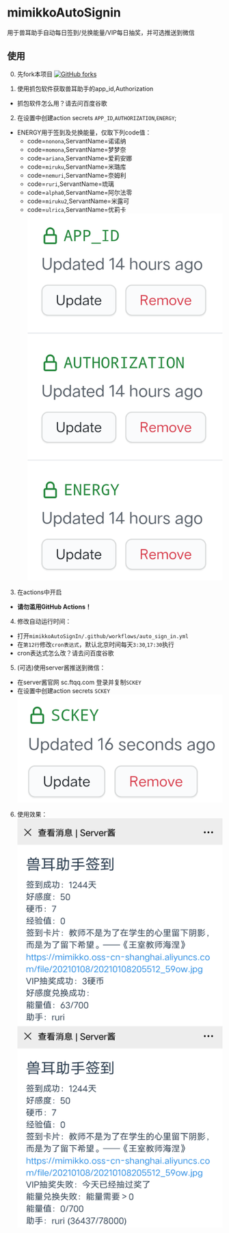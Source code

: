 # mimikkoAutoSignin

用于兽耳助手自动每日签到/兑换能量/VIP每日抽奖，并可选推送到微信

## 使用

0. 先fork本项目 [![GitHub forks](https://img.shields.io/github/forks/cyb233/mimikkoAutoSignIn?style=social)](https://github.com/cyb233/mimikkoAutoSignIn)

1. 使用抓包软件获取兽耳助手的app_id,Authorization
 - 抓包软件怎么用？请去问百度谷歌

2. 在设置中创建action secrets
`APP_ID`,`AUTHORIZATION`,`ENERGY`;
 - ENERGY用于签到及兑换能量，仅取下列code值：
   - code=`nonona`,ServantName=诺诺纳
   - code=`momona`,ServantName=梦梦奈
   - code=`ariana`,ServantName=爱莉安娜
   - code=`miruku`,ServantName=米璐库
   - code=`nemuri`,ServantName=奈姆利
   - code=`ruri`,ServantName=琉璃
   - code=`alpha0`,ServantName=阿尔法零
   - code=`miruku2`,ServantName=米露可
   - code=`ulrica`,ServantName=优莉卡
![secrets1](/pic/Screenshot_2021_0109_222130.png)

3. 在actions中开启
 - **请勿滥用GitHub Actions！**

4. 修改自动运行时间：
 - 打开`mimikkoAutoSignIn/.github/workflows/auto_sign_in.yml`
 - 在`第12行`修改`cron表达式`，默认北京时间每天`3:30`,`17:30`执行
 - cron表达式怎么改？请去问百度谷歌

5. (可选)使用server酱推送到微信：
 - 在server酱官网 sc.ftqq.com 登录并复制`SCKEY`
 - 在设置中创建action secrets `SCKEY`
![secrets2](/pic/Screenshot_2021_0109_222138.png)

6. 使用效果：
![result1](/pic/Screenshot_2021_0111_040459.png)
![result2](/pic/Screenshot_2021_0111_141226.png)

